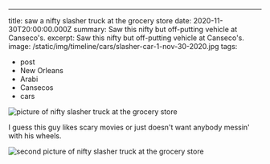 ---
title: saw a nifty slasher truck at the grocery store
date: 2020-11-30T20:00:00.000Z
summary: Saw this nifty but off-putting vehicle at Canseco's.
excerpt: Saw this nifty but off-putting vehicle at Canseco's.
image: /static/img/timeline/cars/slasher-car-1-nov-30-2020.jpg 
tags:
  - post 
  - New Orleans
  - Arabi
  - Cansecos
  - cars


![picture of nifty slasher truck at the grocery store](/static/img/timeline/cars/slasher-car-1-nov-30-2020.jpg "nifty slasher truck at the grocery store")

I guess this guy likes scary movies or just doesn't want anybody messin' with his wheels.

![second picture of nifty slasher truck at the grocery store](/static/img/timeline/cars/slasher-car-2-nov-30-2020.jpg "second picture of nifty slasher truck at the grocery store")